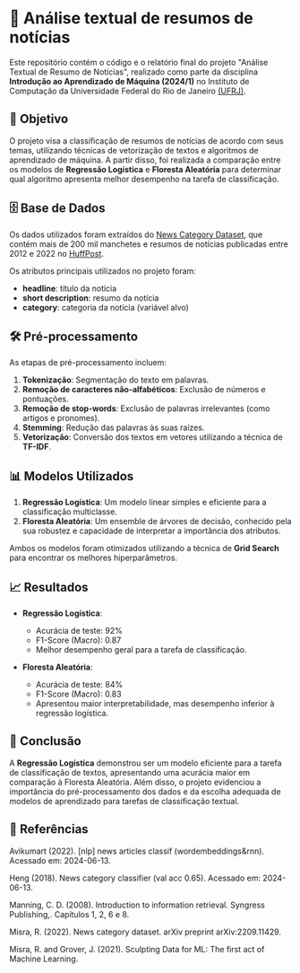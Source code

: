 # 📰 Análise textual de resumos de notícias

Este repositório contém o código e o relatório final do projeto "Análise Textual de Resumo de Notícias", realizado como parte da disciplina **Introdução ao Aprendizado de Máquina (2024/1)** no Instituto de Computação da Universidade Federal do Rio de Janeiro <a href="https://ufrj.br/" target="blank">(UFRJ)</a>.

## 🎯 Objetivo

O projeto visa a classificação de resumos de notícias de acordo com seus temas, utilizando técnicas de vetorização de textos e algoritmos de aprendizado de máquina. A partir disso, foi realizada a comparação entre os modelos de **Regressão Logística** e **Floresta Aleatória** para determinar qual algoritmo apresenta melhor desempenho na tarefa de classificação.

## 🗄️ Base de Dados

Os dados utilizados foram extraídos do [News Category Dataset](https://www.kaggle.com/rmisra/news-category-dataset), que contém mais de 200 mil manchetes e resumos de notícias publicadas entre 2012 e 2022 no [HuffPost](https://www.huffpost.com/).

Os atributos principais utilizados no projeto foram:

- **headline**: título da notícia
- **short description**: resumo da notícia
- **category**: categoria da notícia (variável alvo)

## 🛠️ Pré-processamento

As etapas de pré-processamento incluem:

1. **Tokenização**: Segmentação do texto em palavras.
2. **Remoção de caracteres não-alfabéticos**: Exclusão de números e pontuações.
3. **Remoção de stop-words**: Exclusão de palavras irrelevantes (como artigos e pronomes).
4. **Stemming**: Redução das palavras às suas raízes.
5. **Vetorização**: Conversão dos textos em vetores utilizando a técnica de **TF-IDF**.

## 📊 Modelos Utilizados

1. **Regressão Logística**: Um modelo linear simples e eficiente para a classificação multiclasse.
2. **Floresta Aleatória**: Um ensemble de árvores de decisão, conhecido pela sua robustez e capacidade de interpretar a importância dos atributos.

Ambos os modelos foram otimizados utilizando a técnica de **Grid Search** para encontrar os melhores hiperparâmetros.

## 📈 Resultados

- **Regressão Logística**: 
  - Acurácia de teste: 92%
  - F1-Score (Macro): 0.87
  - Melhor desempenho geral para a tarefa de classificação.

- **Floresta Aleatória**:
  - Acurácia de teste: 84%
  - F1-Score (Macro): 0.83
  - Apresentou maior interpretabilidade, mas desempenho inferior à regressão logística.

## 🏁 Conclusão

A **Regressão Logística** demonstrou ser um modelo eficiente para a tarefa de classificação de textos, apresentando uma acurácia maior em comparação à Floresta Aleatória. Além disso, o projeto evidenciou a importância do pré-processamento dos dados e da escolha adequada de modelos de aprendizado para tarefas de classificação textual.

## 🔗 Referências

Avikumart (2022). [nlp] news articles classif (wordembeddings&rnn). Acessado em: 2024-06-13.

Heng (2018). News category classifier (val acc 0.65). Acessado em: 2024-06-13.

Manning, C. D. (2008). Introduction to information retrieval. Syngress Publishing,. Capítulos 1, 2, 6 e 8.

Misra, R. (2022). News category dataset. arXiv preprint arXiv:2209.11429.

Misra, R. and Grover, J. (2021). Sculpting Data for ML: The first act of Machine Learning.
